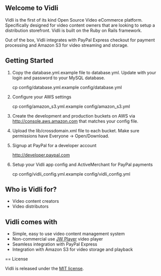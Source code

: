 ## Welcome to Vidli

Vidli is the first of its kind Open Source Video eCommerce platform. Specifically designed for video content owners that are looking to setup a distribution storefront. Vidli is built on the Ruby on Rails framework.

Out of the box, Vidli integrates with PayPal Express checkout for payment processing and Amazon S3 for video streaming and storage.

## Getting Started

1. Copy the database.yml.example file to database.yml. Update with your login and password to your MySQL database.

    cp config/database.yml.example config/database.yml

2. Configure your AWS settings

    cp config/amazon_s3.yml.example config/amazon_s3.yml

3. Create the development and production buckets on AWS via http://console.aws.amazon.com that matches your config file.

4. Upload the lib/crossdomain.xml file to each bucket. Make sure permissions have Everyone -> Open/Download.

5. Signup at PayPal for a developer account

    http://developer.paypal.com

5. Setup your Vidli app config and ActiveMerchant for PayPal payments

    cp config/vidli_config.yml.example config/vidli_config.yml

## Who is Vidli for?

- Video content creators
- Video distributors

## Vidli comes with

- Simple, easy to use video content management system 
- Non-commercial use [JW Player](http://www.longtailvideo.com/players) video player
- Seamless integration with PayPal Express
- Integration with Amazon S3 for video storage and playback

== License

Vidli is released under the [MIT license](http://www.opensource.org/licenses/mit-license).